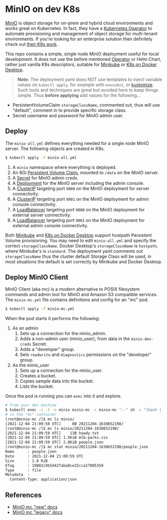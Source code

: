 # MinIO on dev K8s

[MinIO](https://min.io/) is object storage for on-prem and hybrid cloud environments and works great on Kubernetes.  In fact, they have a [Kubernetes Operator](https://github.com/minio/operator) to automate provisioning and management of object storage for multi-tenant environments.  If you're looking for an enterprise solution then definitely check out [their K8s work](https://docs.min.io/minio/k8s/).

This repo contains a simple, single node MinIO deployment useful for local development.  It does not use the before mentioned [Operator](https://github.com/minio/operator) or Helm Chart, rather just vanilla K8s descriptors, suitable for [Minikube](https://minikube.sigs.k8s.io/) or [K8s on Docker Desktop](https://docs.docker.com/desktop/kubernetes/).

> __Note:__ The deployment yaml does NOT use templates to inject variable values on `kubectl apply`, for example with `envsubst`, or [kustomize](https://kustomize.io/). Such tools and techniques are great but avoided here to keep things simple. Thus __before applying__ add values for the following...

* PersistentVolumeClaim `storageClassName`, commented out, thus will use "default", comment in to provide specific storage class.
* Secret username and password for MinIO admin user.

## Deploy

The `minio-all.yml` defines everything needed for a single node MinIO server. The following objects are created in K8s.

```bash
$ kubectl apply -f minio-all.yml
```

1. A `minio` namespace where everything is deployed.
2. An 8Gi [Persistent Volume Claim](https://kubernetes.io/docs/concepts/storage/persistent-volumes/#persistentvolumeclaims), mounted to `/data` on the MinIO server.
3. A [Secret](https://kubernetes.io/docs/concepts/configuration/secret/) for MinIO admin creds.
4. A [Deployment](https://kubernetes.io/docs/concepts/workloads/controllers/deployment/) for the MinIO server including the admin console.
5. A [ClusterIP](https://kubernetes.io/docs/concepts/services-networking/service/#defining-a-service) targeting port `9000` on the MinIO deployment for server connectivity.
6. A [ClusterIP](https://kubernetes.io/docs/concepts/services-networking/service/#defining-a-service) targeting port `9001` on the MinIO deployment for admin console connectivity.
7. A [LoadBalancer](https://kubernetes.io/docs/concepts/services-networking/service/#loadbalancer) targeting port `9000` on the MinIO deployment for external server connectivity.
8. A [LoadBalancer](https://kubernetes.io/docs/concepts/services-networking/service/#loadbalancer) targeting port `9001` on the MinIO deployment for external admin console connectivity.

Both [Minikube](https://minikube.sigs.k8s.io/) and [K8s on Docker Desktop](https://docs.docker.com/desktop/kubernetes/) support hostpath Persistent Volume provisioning. You may need to edit `minio-all.yml` and specify the correct `storageClassName`. Docker Desktop's `storageClassName` is `hostpath`, where Minikube's is `standard`. The deployment yaml comments out `storageClassName` thus the cluster default Storage Class will be used, in most situations the default is set correctly by Minikube and Docker Desktop.

## Deploy MinIO Client

MinIO Client (aka mc) is a modern alternative to POSIX filesystem commands and admin tool for MinIO and Amazon S3 compatible services. The `minio-mc.yml` file contains definitions and config for an "mc" pod.

```bash
$ kubectl apply -f minio-mc.yml
```

When the pod starts it performs the following:

1. As an admin
    1. Sets up a connection for the minio_admin.
    1. Adds a non-admin user (minio_user), from data in the `minio-dev-creds` Secret.
    1. Adds a "developer" group.
    1. Sets `readwrite` and `diagnostics` permissions on the "developer" group.
1. As the minio_user
    1. Sets up a connection for the minio_user.
    1. Creates a bucket.
    1. Copies sample data into the bucket.
    1. Lists the bucket.

Once the pod is running you can `exec` into it and explore.

```bash
# from your dev machine
$ kubectl exec -i -t -n minio minio-mc -c minio-mc "--" sh -c "(bash || ash || sh)"
# in the "mc" container
[root@minio-mc /]$ mc ls minio/
[2021-12-04 21:09:58 UTC]     0B 20211204-1638652198/
[root@minio-mc /]$ mc ls minio/20211204-1638652198/
[2021-12-04 21:09:59 UTC]    13B howdy.txt
[2021-12-04 21:09:59 UTC] 1.5KiB mlb-parks.csv
[2021-12-04 21:09:59 UTC] 2.8KiB people.json
[root@minio-mc /]$ mc stat minio/20211204-1638652198/people.json
Name      : people.json
Date      : 2021-12-04 21:09:59 UTC 
Size      : 2.8 KiB 
ETag      : 19882c9b5d427aba0ce32cca17005359 
Type      : file 
Metadata  :
  Content-Type: application/json
```




## References

* [MinIO mc "new" docs](https://docs.min.io/minio/baremetal/reference/minio-cli/minio-mc.html)
* [MinIO mc "legacy" docs](https://docs.min.io/docs/minio-client-complete-guide.html)

